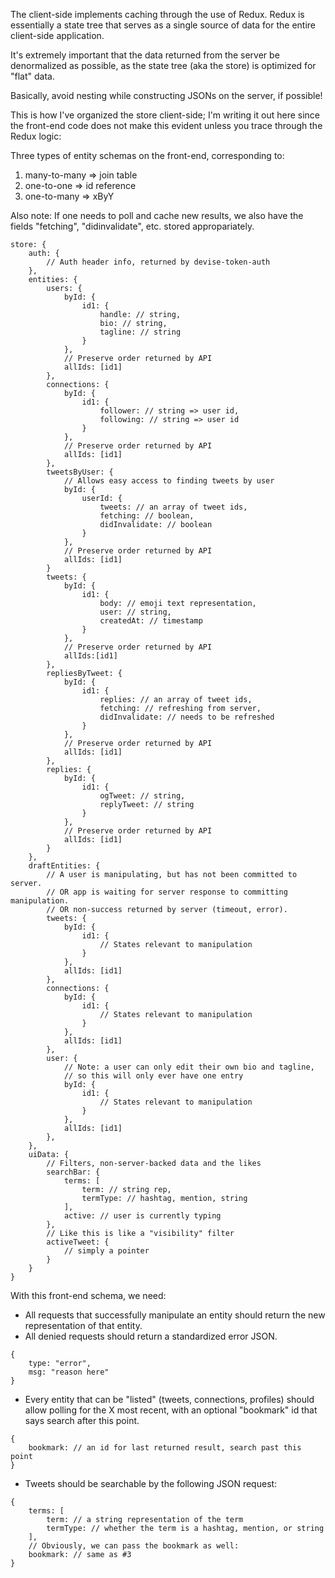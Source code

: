 The client-side implements caching through the use of Redux. Redux is
essentially a state tree that serves as a single source of data for the entire
client-side application.

It's extremely important that the data returned from the server be denormalized
as possible, as the state tree (aka the store) is optimized for "flat" data.

Basically, avoid nesting while constructing JSONs on the server, if possible!

This is how I've organized the store client-side; I'm writing it out here
since the front-end code does not make this evident unless you trace through
the Redux logic:

Three types of entity schemas on the front-end, corresponding to:
 1. many-to-many => join table
 2. one-to-one => id reference
 3. one-to-many => xByY

Also note: If one needs to poll and cache new results, we also have the fields "fetching",
"didinvalidate", etc. stored appropariately.

    store: {
        auth: {
            // Auth header info, returned by devise-token-auth
        },
        entities: {
            users: {
                byId: {
                    id1: {
                        handle: // string,
                        bio: // string,
                        tagline: // string
                    }
                },
                // Preserve order returned by API
                allIds: [id1]
            },
            connections: {
                byId: {
                    id1: {
                        follower: // string => user id,
                        following: // string => user id
                    }
                },
                // Preserve order returned by API
                allIds: [id1]
            },
            tweetsByUser: {
                // Allows easy access to finding tweets by user
                byId: {
                    userId: {
                        tweets: // an array of tweet ids,
                        fetching: // boolean,
                        didInvalidate: // boolean
                    }
                },
                // Preserve order returned by API
                allIds: [id1]
            }
            tweets: {
                byId: {
                    id1: {
                        body: // emoji text representation,
                        user: // string,
                        createdAt: // timestamp
                    }
                },
                // Preserve order returned by API
                allIds:[id1]
            },
            repliesByTweet: {
                byId: {
                    id1: {
                        replies: // an array of tweet ids,
                        fetching: // refreshing from server,
                        didInvalidate: // needs to be refreshed
                    }
                },
                // Preserve order returned by API
                allIds: [id1]
            },
            replies: {
                byId: {
                    id1: {
                        ogTweet: // string,
                        replyTweet: // string
                    }
                },
                // Preserve order returned by API
                allIds: [id1]
            }
        },
        draftEntities: {
            // A user is manipulating, but has not been committed to server.
            // OR app is waiting for server response to committing manipulation.
            // OR non-success returned by server (timeout, error).
            tweets: {
                byId: {
                    id1: {
                        // States relevant to manipulation
                    }
                },
                allIds: [id1]
            },
            connections: {
                byId: {
                    id1: {
                        // States relevant to manipulation
                    }
                },
                allIds: [id1]
            },
            user: {
                // Note: a user can only edit their own bio and tagline,
                // so this will only ever have one entry
                byId: {
                    id1: {
                        // States relevant to manipulation
                    }
                },
                allIds: [id1]
            },
        },
        uiData: {
            // Filters, non-server-backed data and the likes
            searchBar: {
                terms: [
                    term: // string rep,
                    termType: // hashtag, mention, string
                ],
                active: // user is currently typing
            },
            // Like this is like a "visibility" filter
            activeTweet: {
                // simply a pointer
            }
        }
    }

With this front-end schema, we need:
 * All requests that successfully manipulate an entity should return the new representation of that entity.
 * All denied requests should return a standardized error JSON.  	
~~~~
{
    type: "error",
    msg: "reason here"
}
~~~~
 * Every entity that can be "listed" (tweets, connections, profiles) should allow polling for the X most recent,
    with an optional "bookmark" id that says search after this point.
~~~~
{
    bookmark: // an id for last returned result, search past this point
}
~~~~
 * Tweets should be searchable by the following JSON request:
~~~~
{
    terms: [
        term: // a string representation of the term
        termType: // whether the term is a hashtag, mention, or string
    ],
    // Obviously, we can pass the bookmark as well:
    bookmark: // same as #3
}
~~~~
